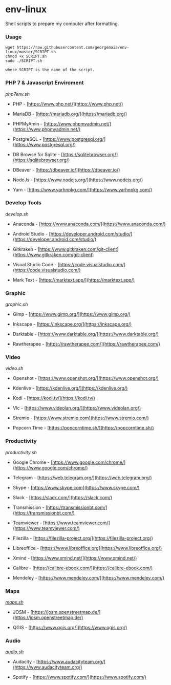 # env-linux

Shell scripts to prepare my computer after formatting.

### Usage

```
wget https://raw.githubusercontent.com/georgemaia/env-linux/master/SCRIPT.sh
chmod +x SCRIPT.sh
sudo ./SCRIPT.sh

where SCRIPT is the name of the script.
```

### PHP 7 & Javascript Enviroment

*php7env.sh*

-   PHP - [https://www.php.net/](https://www.php.net/)

-   MariaDB - [https://mariadb.org/](https://mariadb.org/)

-   PHPMyAmin - [https://www.phpmyadmin.net/](https://www.phpmyadmin.net/)

-   PostgreSQL - [https://www.postgresql.org/](https://www.postgresql.org/)

-   DB Browse for Sqlite - [https://sqlitebrowser.org/](https://sqlitebrowser.org/)

-   DBeaver - [https://dbeaver.io/](https://dbeaver.io/)

-   NodeJs - [https://www.nodejs.org/](https://www.nodejs.org/)

-   Yarn - [https://www.yarhnpkg.com/](https://www.yarhnpkg.com/)



### Develop Tools

*develop.sh*
    
-   Anaconda - [https://www.anaconda.com/](https://www.anaconda.com/)
    
-   Android Studio - [https://developer.android.com/studio/](https://developer.android.com/studio/)
    
-   Gitkraken - [https://www.gitkraken.com/git-client](https://www.gitkraken.com/git-client)
    
-   Visual Studio Code - [https://code.visualstudio.com/](https://code.visualstudio.com/)
    
-   Mark Text - [https://marktext.app/](https://marktext.app/)
    

### Graphic

*graphic.sh*

-   Gimp - [https://www.gimp.org/](https://www.gimp.org/)
    
-   Inkscape - [https://inkscape.org/](https://inkscape.org/)
    
-   Darktable - [https://www.darktable.org/](https://www.darktable.org/)
    
-   Rawtherapee - [https://rawtherapee.com/](https://rawtherapee.com/)
    

### Video

*video.sh*

-   Openshot - [https://www.openshot.org/](https://www.openshot.org/)
    
-   Kdenlive - [https://kdenlive.org/](https://kdenlive.org/)
    
-   Kodi - [https://kodi.tv/](https://kodi.tv/)
    
-   Vlc - [https://www.videolan.org/](https://www.videolan.org/)
    
-   Stremio - [https://www.stremio.com](https://www.stremio.com/)
    
-   Popcorn Time - [https://popcorntime.sh/](https://popcorntime.sh/)
    

### Productivity

*productivity.sh*

-   Google Chrome - [https://www.google.com/chrome/](https://www.google.com/chrome/)
    
-   Telegram - [https://web.telegram.org/](https://web.telegram.org/)
    
-   Skype - [https://www.skype.com](https://www.skype.com/)
    
-   Slack - [https://slack.com/](https://slack.com/)
    
-   Transmission - [https://transmissionbt.com/](https://transmissionbt.com/)
    
-   Teamviewer - [https://www.teamviewer.com/](https://www.teamviewer.com/)
    
-   Filezilla - [https://filezilla-project.org/](https://filezilla-project.org/)
    
-   Libreoffice - [https://www.libreoffice.org](https://www.libreoffice.org/)
    
-   Xmind - [https://www.xmind.net/](https://www.xmind.net/)
    
-   Calibre - [https://calibre-ebook.com/](https://calibre-ebook.com/)
    
-   Mendeley - [https://www.mendeley.com/](https://www.mendeley.com/)


### Maps

*[maps.sh](maps.sh)*

-   JOSM - [https://josm.openstreetmap.de/](https://josm.openstreetmap.de/)

-   QGIS - [https://www.qgis.org/](https://www.qgis.org/)
    

### Audio

*[audio.sh](audio.sh)*

-   Audacity - [https://www.audacityteam.org/](https://www.audacityteam.org/)
    
-   Spotify - [https://www.spotify.com/](https://www.spotify.com/)